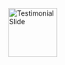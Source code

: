 
<img src="https://user-images.githubusercontent.com/94288727/210131737-5815b4b9-5e96-4c1b-8e30-0a4f6e672ba5.png" alt="Testimonial Slide" style="height:100px;">
